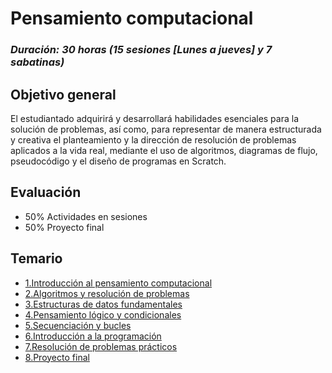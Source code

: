 # Pensamiento computacional

### *Duración: 30 horas (15 sesiones [Lunes a jueves] y 7 sabatinas)*

## Objetivo general

El estudiantado adquirirá y desarrollará habilidades esenciales para la solución de problemas, así como, para representar de manera estructurada y creativa el planteamiento y la dirección de resolución de
problemas aplicados a la vida real, mediante el uso de algoritmos, diagramas de flujo, pseudocódigo y el diseño de programas en Scratch.

## Evaluación

- 50% Actividades en sesiones
- 50% Proyecto final

## Temario 
- [1.Introducción al pensamiento computacional](./1.IAPC.md)
- [2.Algoritmos y resolución de problemas](./2.AYRDP.md)
- [3.Estructuras de datos fundamentales](./3.EDF.md)
- [4.Pensamiento lógico y condicionales](./4.PLYC.md)
- [5.Secuenciación y bucles](./5.SYB.md)
- [6.Introducción a la programación]()
- [7.Resolución de problemas prácticos]()
- [8.Proyecto final]()

